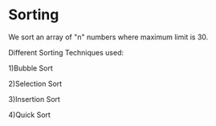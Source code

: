 # Sorting
We sort an array of "n" numbers where maximum limit is 30.

Different Sorting Techniques used:

1)Bubble Sort

2)Selection Sort

3)Insertion Sort

4)Quick Sort
